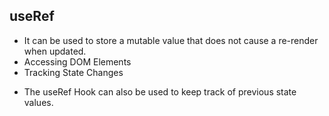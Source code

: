 ## useRef

- It can be used to store a mutable value that does not cause a re-render when updated.
- Accessing DOM Elements
- Tracking State Changes
+ The useRef Hook can also be used to keep track of previous state values.